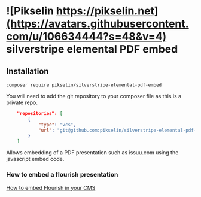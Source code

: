 # ![Pikselin https://pikselin.net](https://avatars.githubusercontent.com/u/106634444?s=48&v=4) silverstripe elemental PDF embed

## Installation

```
composer require pikselin/silverstripe-elemental-pdf-embed
```

You will need to add the git repository to your composer file as this is a private repo.

```json
    "repositories": [
        {
            "type": "vcs",
            "url": "git@github.com:pikselin/silverstripe-elemental-pdf-embed"
        }
    ]
```

Allows embedding of a PDF presentation such as issuu.com using the javascript embed code.

### How to embed a flourish presentation
[How to embed Flourish in your CMS](https://helpcenter.flourish.studio/hc/en-us/articles/8761537208463-How-to-embed-Flourish-charts-in-your-CMS)


